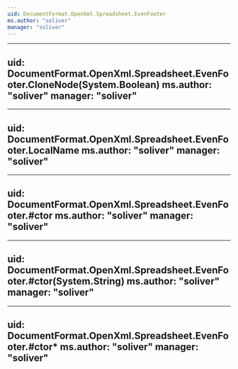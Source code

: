 ```yaml
---
uid: DocumentFormat.OpenXml.Spreadsheet.EvenFooter
ms.author: "soliver"
manager: "soliver"
---
```


---
uid: DocumentFormat.OpenXml.Spreadsheet.EvenFooter.CloneNode(System.Boolean)
ms.author: "soliver"
manager: "soliver"
---

---
uid: DocumentFormat.OpenXml.Spreadsheet.EvenFooter.LocalName
ms.author: "soliver"
manager: "soliver"
---

---
uid: DocumentFormat.OpenXml.Spreadsheet.EvenFooter.#ctor
ms.author: "soliver"
manager: "soliver"
---

---
uid: DocumentFormat.OpenXml.Spreadsheet.EvenFooter.#ctor(System.String)
ms.author: "soliver"
manager: "soliver"
---

---
uid: DocumentFormat.OpenXml.Spreadsheet.EvenFooter.#ctor*
ms.author: "soliver"
manager: "soliver"
---

